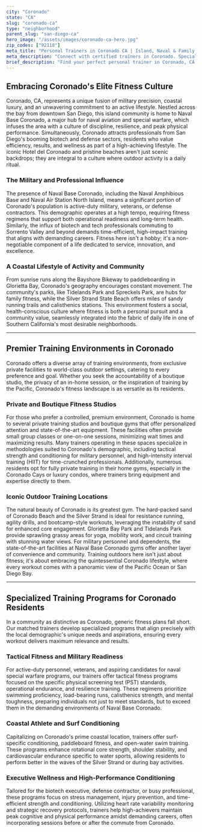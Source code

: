 ```yaml
---
city: "Coronado"
state: "CA"
slug: "coronado-ca"
type: "neighborhood"
parent_slug: "san-diego-ca"
hero_image: "/assets/images/coronado-ca-hero.jpg"
zip_codes: ["92118"]
meta_title: "Personal Trainers in Coronado CA | Island, Naval & Family Fitness"
meta_description: "Connect with certified trainers in Coronado. Specialists in naval/military schedules, island lifestyle conditioning, and beach workouts."
brief_description: "Find your perfect personal trainer in Coronado, CA, and achieve your fitness goals with expert guidance tailored to the unique demands of the Coronado lifestyle. Whether you're stationed at Naval Base Coronado, working in the local biotech sector, or embracing the coastal active life, our service connects you with certified trainers who specialize in military fitness standards, high-performance conditioning, and beach-ready workouts. From private sessions in your Coronado Cays home gym to outdoor training along the Silver Strand, we match you with professionals who understand your schedule and aspirations. Start your transformation today with a trainer who knows Coronado."
---
```

## Embracing Coronado's Elite Fitness Culture

Coronado, CA, represents a unique fusion of military precision, coastal luxury, and an unwavering commitment to an active lifestyle. Nestled across the bay from downtown San Diego, this island community is home to Naval Base Coronado, a major hub for naval aviation and special warfare, which infuses the area with a culture of discipline, resilience, and peak physical performance. Simultaneously, Coronado attracts professionals from San Diego's booming biotech and defense sectors, residents who value efficiency, results, and wellness as part of a high-achieving lifestyle. The iconic Hotel del Coronado and pristine beaches aren't just scenic backdrops; they are integral to a culture where outdoor activity is a daily ritual.

### The Military and Professional Influence

The presence of Naval Base Coronado, including the Naval Amphibious Base and Naval Air Station North Island, means a significant portion of Coronado's population is active-duty military, veterans, or defense contractors. This demographic operates at a high tempo, requiring fitness regimens that support both operational readiness and long-term health. Similarly, the influx of biotech and tech professionals commuting to Sorrento Valley and beyond demands time-efficient, high-impact training that aligns with demanding careers. Fitness here isn't a hobby; it's a non-negotiable component of a life dedicated to service, innovation, and excellence.

### A Coastal Lifestyle of Activity and Community

From sunrise runs along the Bayshore Bikeway to paddleboarding in Glorietta Bay, Coronado's geography encourages constant movement. The community's parks, like Tidelands Park and Spreckels Park, are hubs for family fitness, while the Silver Strand State Beach offers miles of sandy running trails and calisthenics stations. This environment fosters a social, health-conscious culture where fitness is both a personal pursuit and a community value, seamlessly integrated into the fabric of daily life in one of Southern California's most desirable neighborhoods.

---

## Premier Training Environments in Coronado

Coronado offers a diverse array of training environments, from exclusive private facilities to world-class outdoor settings, catering to every preference and goal. Whether you seek the accountability of a boutique studio, the privacy of an in-home session, or the inspiration of training by the Pacific, Coronado's fitness landscape is as versatile as its residents.

### Private and Boutique Fitness Studios

For those who prefer a controlled, premium environment, Coronado is home to several private training studios and boutique gyms that offer personalized attention and state-of-the-art equipment. These facilities often provide small group classes or one-on-one sessions, minimizing wait times and maximizing results. Many trainers operating in these spaces specialize in methodologies suited to Coronado's demographic, including tactical strength and conditioning for military personnel, and high-intensity interval training (HIIT) for time-crunched professionals. Additionally, numerous residents opt for fully private training in their home gyms, especially in the Coronado Cays or luxury condos, where trainers bring equipment and expertise directly to them.

### Iconic Outdoor Training Locations

The natural beauty of Coronado is its greatest gym. The hard-packed sand of Coronado Beach and the Silver Strand is ideal for resistance running, agility drills, and bootcamp-style workouts, leveraging the instability of sand for enhanced core engagement. Glorietta Bay Park and Tidelands Park provide sprawling grassy areas for yoga, mobility work, and circuit training with stunning water views. For military personnel and dependents, the state-of-the-art facilities at Naval Base Coronado gyms offer another layer of convenience and community. Training outdoors here isn't just about fitness; it's about embracing the quintessential Coronado lifestyle, where every workout comes with a panoramic view of the Pacific Ocean or San Diego Bay.

---

## Specialized Training Programs for Coronado Residents

In a community as distinctive as Coronado, generic fitness plans fall short. Our matched trainers develop specialized programs that align precisely with the local demographic's unique needs and aspirations, ensuring every workout delivers maximum relevance and results.

### Tactical Fitness and Military Readiness

For active-duty personnel, veterans, and aspiring candidates for naval special warfare programs, our trainers offer tactical fitness programs focused on the specific physical screening test (PST) standards, operational endurance, and resilience training. These regimens prioritize swimming proficiency, load-bearing runs, calisthenics strength, and mental toughness, preparing individuals not just to meet standards, but to exceed them in the demanding environments of Naval Base Coronado.

### Coastal Athlete and Surf Conditioning

Capitalizing on Coronado's prime coastal location, trainers offer surf-specific conditioning, paddleboard fitness, and open-water swim training. These programs enhance rotational core strength, shoulder stability, and cardiovascular endurance specific to water sports, allowing residents to perform better in the waves of the Silver Strand or during bay activities.

### Executive Wellness and High-Performance Conditioning

Tailored for the biotech executive, defense contractor, or busy professional, these programs focus on stress management, injury prevention, and time-efficient strength and conditioning. Utilizing heart rate variability monitoring and strategic recovery protocols, trainers help high-achievers maintain peak cognitive and physical performance amidst demanding careers, often incorporating sessions before or after the commute from Coronado.